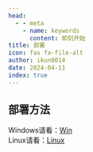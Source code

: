 ```yaml
---
head:
  - - meta
    - name: keywords
      content: 即刻开始
title: 部署
icon: fas fa-file-alt
author: ikun0014
date: 2024-04-11
index: true
---
```


## 部署方法

Windows请看：[Win](./deploy-windows.md)  
Linux请看：[Linux](deploy-linux.md)